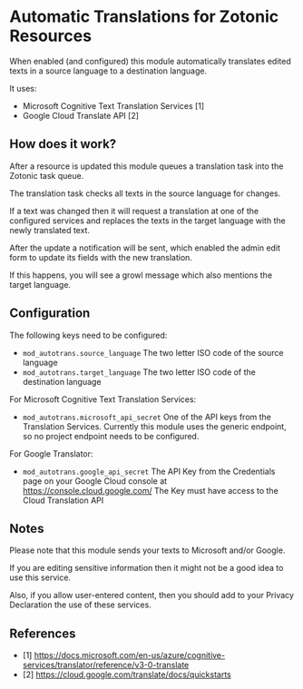 Automatic Translations for Zotonic Resources
============================================

When enabled (and configured) this module automatically translates edited
texts in a source language to a destination language.

It uses:

 * Microsoft Cognitive Text Translation Services [1]
 * Google Cloud Translate API [2]

How does it work?
-----------------

After a resource is updated this module queues a translation task into
the Zotonic task queue.

The translation task checks all texts in the source language for changes.

If a text was changed then it will request a translation at one of the
configured services and replaces the texts in the target language with the
newly translated text.

After the update a notification will be sent, which enabled the
admin edit form to update its fields with the new translation.

If this happens, you will see a growl message which also mentions the
target language.

Configuration
-------------

The following keys need to be configured:

  * `mod_autotrans.source_language` The two letter ISO code of the source language
  * `mod_autotrans.target_language` The two letter ISO code of the destination language

For Microsoft Cognitive Text Translation Services:

 * `mod_autotrans.microsoft_api_secret` One of the API keys from the Translation Services.
   Currently this module uses the generic endpoint, so no project endpoint needs to be configured.

For Google Translator:

 * `mod_autotrans.google_api_secret` The API Key from the Credentials page on your
   Google Cloud console at https://console.cloud.google.com/ The Key must have access
   to the Cloud Translation API

Notes
-----

Please note that this module sends your texts to Microsoft and/or Google.

If you are editing sensitive information then it might not be a good idea to use this service.

Also, if you allow user-entered content, then you should add to your Privacy Declaration the use
of these services.

References
----------

 - [1] https://docs.microsoft.com/en-us/azure/cognitive-services/translator/reference/v3-0-translate
 - [2] https://cloud.google.com/translate/docs/quickstarts

